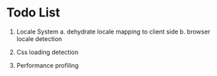 Todo List
=========

1. Locale System
  a. dehydrate locale mapping to client side
  b. browser locale detection

2. Css loading detection

3. Performance profiling

